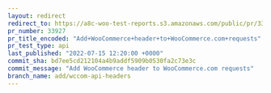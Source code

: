 ```yaml
---
layout: redirect
redirect_to: https://a8c-woo-test-reports.s3.amazonaws.com/public/pr/33927/api/index.html
pr_number: 33927
pr_title_encoded: "Add+WooCommerce+header+to+WooCommerce.com+requests"
pr_test_type: api
last_published: "2022-07-15 12:20:00 +0000"
commit_sha: bd7ee5cd212104a4b9addf5909b0530fa2c73e3c
commit_message: "Add WooCommerce header to WooCommerce.com requests"
branch_name: add/wccom-api-headers
---
```

